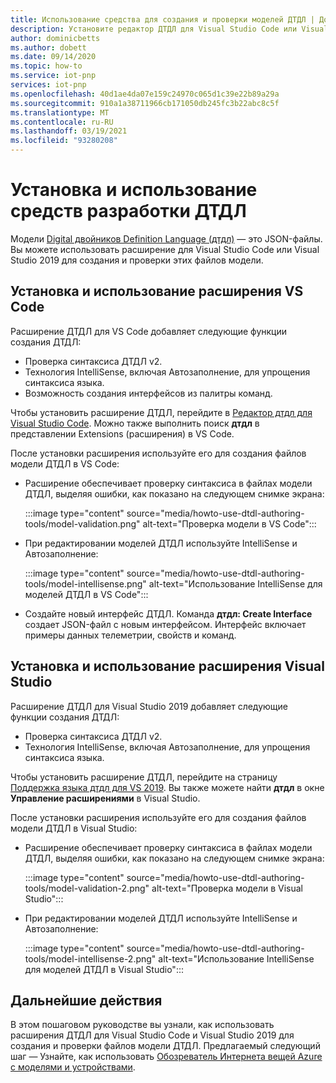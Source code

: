 ```yaml
---
title: Использование средства для создания и проверки моделей ДТДЛ | Документация Майкрософт
description: Установите редактор ДТДЛ для Visual Studio Code или Visual Studio 2019 и используйте его для создания моделей самонастраивающийся IoT.
author: dominicbetts
ms.author: dobett
ms.date: 09/14/2020
ms.topic: how-to
ms.service: iot-pnp
services: iot-pnp
ms.openlocfilehash: 40d1ae4da07e159c24970c065d1c39e22b89a29a
ms.sourcegitcommit: 910a1a38711966cb171050db245fc3b22abc8c5f
ms.translationtype: MT
ms.contentlocale: ru-RU
ms.lasthandoff: 03/19/2021
ms.locfileid: "93280208"
---
```

# <a name="install-and-use-the-dtdl-authoring-tools"></a>Установка и использование средств разработки ДТДЛ

Модели [Digital двойников Definition Language (дтдл)](https://github.com/Azure/opendigitaltwins-dtdl/blob/master/DTDL/v2/dtdlv2.md) — это JSON-файлы. Вы можете использовать расширение для Visual Studio Code или Visual Studio 2019 для создания и проверки этих файлов модели.

## <a name="install-and-use-the-vs-code-extension"></a>Установка и использование расширения VS Code

Расширение ДТДЛ для VS Code добавляет следующие функции создания ДТДЛ:

- Проверка синтаксиса ДТДЛ v2.
- Технология IntelliSense, включая Автозаполнение, для упрощения синтаксиса языка.
- Возможность создания интерфейсов из палитры команд.

Чтобы установить расширение ДТДЛ, перейдите в [Редактор дтдл для Visual Studio Code](https://marketplace.visualstudio.com/items?itemName=vsciot-vscode.vscode-dtdl). Можно также выполнить поиск **дтдл** в представлении Extensions (расширения) в VS Code.

После установки расширения используйте его для создания файлов модели ДТДЛ в VS Code:

- Расширение обеспечивает проверку синтаксиса в файлах модели ДТДЛ, выделяя ошибки, как показано на следующем снимке экрана:

    :::image type="content" source="media/howto-use-dtdl-authoring-tools/model-validation.png" alt-text="Проверка модели в VS Code":::

- При редактировании моделей ДТДЛ используйте IntelliSense и Автозаполнение:

    :::image type="content" source="media/howto-use-dtdl-authoring-tools/model-intellisense.png" alt-text="Использование IntelliSense для моделей ДТДЛ в VS Code":::

- Создайте новый интерфейс ДТДЛ. Команда **дтдл: Create Interface** создает JSON-файл с новым интерфейсом. Интерфейс включает примеры данных телеметрии, свойств и команд.

## <a name="install-and-use-the-visual-studio-extension"></a>Установка и использование расширения Visual Studio

Расширение ДТДЛ для Visual Studio 2019 добавляет следующие функции создания ДТДЛ:

- Проверка синтаксиса ДТДЛ v2.
- Технология IntelliSense, включая Автозаполнение, для упрощения синтаксиса языка.

Чтобы установить расширение ДТДЛ, перейдите на страницу [Поддержка языка дтдл для VS 2019](https://marketplace.visualstudio.com/items?itemName=vsc-iot.vs16dtdllanguagesupport). Вы также можете найти **дтдл** в окне **Управление расширениями** в Visual Studio.

После установки расширения используйте его для создания файлов модели ДТДЛ в Visual Studio:

- Расширение обеспечивает проверку синтаксиса в файлах модели ДТДЛ, выделяя ошибки, как показано на следующем снимке экрана:

    :::image type="content" source="media/howto-use-dtdl-authoring-tools/model-validation-2.png" alt-text="Проверка модели в Visual Studio":::

- При редактировании моделей ДТДЛ используйте IntelliSense и Автозаполнение:

    :::image type="content" source="media/howto-use-dtdl-authoring-tools/model-intellisense-2.png" alt-text="Использование IntelliSense для моделей ДТДЛ в Visual Studio":::

## <a name="next-steps"></a>Дальнейшие действия

В этом пошаговом руководстве вы узнали, как использовать расширения ДТДЛ для Visual Studio Code и Visual Studio 2019 для создания и проверки файлов модели ДТДЛ. Предлагаемый следующий шаг — Узнайте, как использовать [Обозреватель Интернета вещей Azure с моделями и устройствами](./howto-use-iot-explorer.md).

